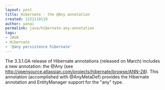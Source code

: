 ```yaml
---
layout: post
title: Hibernate - the @Any annotation
created: 1222110119
author: yanai
permalink: java/hibernate-any-annotation
tags:
- JAVA
- Hibernate
- '@any persistence hibernate'
---
```

<p>The 3.3.1.GA release of Hibernate annotations (released on March) includes a new annotation: the @Any (see <a title="http://opensource.atlassian.com/projects/hibernate/browse/ANN-28" target="_blank" href="http://opensource.atlassian.com/projects/hibernate/browse/ANN-28" id="qzwi">http://opensource.atlassian.com/projects/hibernate/browse/ANN-28</a>). This annotation (accomplished with @AnyMetaDef) provides the Hibernate annotation and EntityManager support for the &quot;any&quot; type.</p><h3 id="dnlp">&nbsp;</h3><p>&nbsp;</p>
